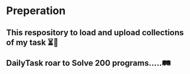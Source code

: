 # Preperation
<h2>

This respository to load and upload collections of my task ⏳🎉

DailyTask roar to Solve 200 programs.....🛤️

</h2>
